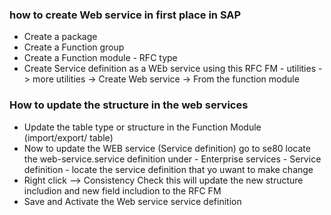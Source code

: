 ### how to create Web service in first place in SAP 

- Create a package 
- Create a Function group 
- Create a Function module - RFC type 
- Create Service definition as a WEb service using this RFC FM - utilities -> more utilities -> Create Web service -> From the function module 

### How to update the structure in the web services 

- Update the table type or structure  in the Function Module (import/export/ table)
- Now to update the WEB service (Service definition) go to se80 locate the web-service.service definition under - Enterprise services - Service definition - locate the service definition that yo uwant to make change
- Right click --> Consistency Check this will update the new structure includion and new field includion to the RFC FM
- Save and Activate the Web service service definition
